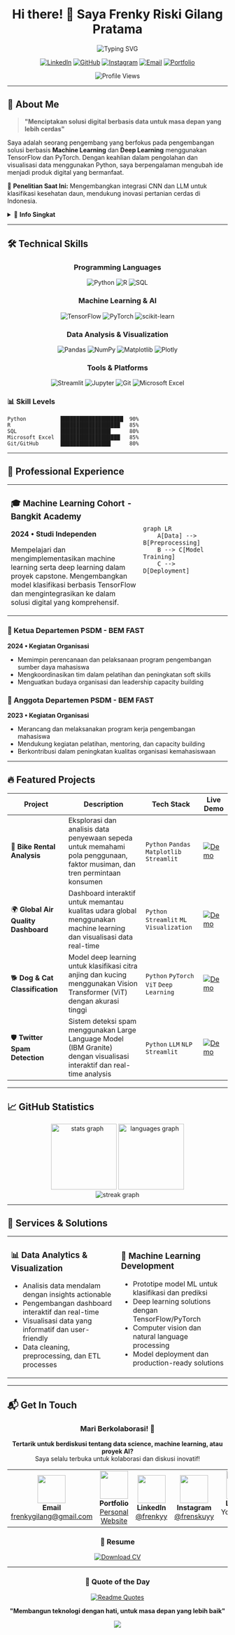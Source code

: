 <div align="center">

# Hi there! 👋 Saya Frenky Riski Gilang Pratama

<img src="https://readme-typing-svg.herokuapp.com?font=Fira+Code&pause=1000&color=7C5CFF&center=true&vCenter=true&width=435&lines=Data+Scientist;Machine+Learning+Engineer;Deep+Learning+Enthusiast;AI+Developer" alt="Typing SVG" />

[![LinkedIn](https://img.shields.io/badge/LinkedIn-%230077B5.svg?style=for-the-badge&logo=linkedin&logoColor=white)](https://www.linkedin.com/in/frenkyy)
[![GitHub](https://img.shields.io/badge/GitHub-%23121011.svg?style=for-the-badge&logo=github&logoColor=white)](https://github.com/frenskuy)
[![Instagram](https://img.shields.io/badge/Instagram-%23E4405F.svg?style=for-the-badge&logo=Instagram&logoColor=white)](https://www.instagram.com/frenskuyy/)
[![Email](https://img.shields.io/badge/Email-D14836?style=for-the-badge&logo=gmail&logoColor=white)](mailto:frenkygilang@gmail.com)
[![Portfolio](https://img.shields.io/badge/Portfolio-000000?style=for-the-badge&logo=firefox&logoColor=white)](https://frenskuy.github.io/Personal-Web/)

![Profile Views](https://komarev.com/ghpvc/?username=frenskuy&color=7c5cff&style=for-the-badge)

</div>

---

## 🚀 About Me

> **"Menciptakan solusi digital berbasis data untuk masa depan yang lebih cerdas"**

Saya adalah seorang pengembang yang berfokus pada pengembangan solusi berbasis **Machine Learning** dan **Deep Learning** menggunakan TensorFlow dan PyTorch. Dengan keahlian dalam pengolahan dan visualisasi data menggunakan Python, saya berpengalaman mengubah ide menjadi produk digital yang bermanfaat.

🔬 **Penelitian Saat Ini:** Mengembangkan integrasi CNN dan LLM untuk klasifikasi kesehatan daun, mendukung inovasi pertanian cerdas di Indonesia.

<details>
<summary>📍 <b>Info Singkat</b></summary>
<br>

- 🏠 **Lokasi:** Yogyakarta, Indonesia
- 📧 **Email:** frenkygilang@gmail.com
- 💼 **Status:** Tersedia untuk proyek freelance
- 🗣️ **Bahasa:** Indonesia, English
- 🎯 **Fokus:** Machine Learning, Data Science, AI Development

</details>

---

## 🛠️ Technical Skills

<div align="center">

### Programming Languages
![Python](https://img.shields.io/badge/Python-3776AB?style=for-the-badge&logo=python&logoColor=white)
![R](https://img.shields.io/badge/R-276DC3?style=for-the-badge&logo=r&logoColor=white)
![SQL](https://img.shields.io/badge/SQL-4479A1?style=for-the-badge&logo=postgresql&logoColor=white)

### Machine Learning & AI
![TensorFlow](https://img.shields.io/badge/TensorFlow-%23FF6F00.svg?style=for-the-badge&logo=TensorFlow&logoColor=white)
![PyTorch](https://img.shields.io/badge/PyTorch-%23EE4C2C.svg?style=for-the-badge&logo=PyTorch&logoColor=white)
![scikit-learn](https://img.shields.io/badge/scikit--learn-%23F7931E.svg?style=for-the-badge&logo=scikit-learn&logoColor=white)

### Data Analysis & Visualization
![Pandas](https://img.shields.io/badge/Pandas-%23150458.svg?style=for-the-badge&logo=pandas&logoColor=white)
![NumPy](https://img.shields.io/badge/NumPy-%23013243.svg?style=for-the-badge&logo=numpy&logoColor=white)
![Matplotlib](https://img.shields.io/badge/Matplotlib-%23ffffff.svg?style=for-the-badge&logo=Matplotlib&logoColor=black)
![Plotly](https://img.shields.io/badge/Plotly-%233F4F75.svg?style=for-the-badge&logo=plotly&logoColor=white)

### Tools & Platforms
![Streamlit](https://img.shields.io/badge/Streamlit-%23FE4B4B.svg?style=for-the-badge&logo=streamlit&logoColor=white)
![Jupyter](https://img.shields.io/badge/Jupyter-%23FA0F00.svg?style=for-the-badge&logo=jupyter&logoColor=white)
![Git](https://img.shields.io/badge/Git-%23F05033.svg?style=for-the-badge&logo=git&logoColor=white)
![Microsoft Excel](https://img.shields.io/badge/Microsoft_Excel-217346?style=for-the-badge&logo=microsoft-excel&logoColor=white)

</div>

### 📊 Skill Levels
```text
Python           ████████████████████  90%
R                ███████████████████   85%
SQL              ████████████████      80%
Microsoft Excel  ███████████████████   85%
Git/GitHub       ████████████████      80%
```

---

## 💼 Professional Experience

<table>
<tr>
<td width="60%">

### 🎓 Machine Learning Cohort - Bangkit Academy
**2024 • Studi Independen**

Mempelajari dan mengimplementasikan machine learning serta deep learning dalam proyek capstone. Mengembangkan model klasifikasi berbasis TensorFlow dan mengintegrasikan ke dalam solusi digital yang komprehensif.

</td>
<td width="40%">

```mermaid
graph LR
    A[Data] --> B[Preprocessing]
    B --> C[Model Training]
    C --> D[Deployment]
```

</td>
</tr>
</table>

### 👥 Ketua Departemen PSDM - BEM FAST
**2024 • Kegiatan Organisasi**
- Memimpin perencanaan dan pelaksanaan program pengembangan sumber daya mahasiswa
- Mengkoordinasikan tim dalam pelatihan dan peningkatan soft skills
- Menguatkan budaya organisasi dan leadership capacity building

### 🤝 Anggota Departemen PSDM - BEM FAST
**2023 • Kegiatan Organisasi**
- Merancang dan melaksanakan program kerja pengembangan mahasiswa
- Mendukung kegiatan pelatihan, mentoring, dan capacity building
- Berkontribusi dalam peningkatan kualitas organisasi kemahasiswaan

---

## 🔥 Featured Projects

<div align="center">

| Project | Description | Tech Stack | Live Demo |
|---------|-------------|------------|-----------|
| 🚴 **Bike Rental Analysis** | Eksplorasi dan analisis data penyewaan sepeda untuk memahami pola penggunaan, faktor musiman, dan tren permintaan konsumen | `Python` `Pandas` `Matplotlib` `Streamlit` | [![Demo](https://img.shields.io/badge/Live-Demo-success?style=flat-square)](https://frenkydataanalysisproject.streamlit.app/) |
| 🌍 **Global Air Quality Dashboard** | Dashboard interaktif untuk memantau kualitas udara global menggunakan machine learning dan visualisasi data real-time | `Python` `Streamlit` `ML` `Visualization` | [![Demo](https://img.shields.io/badge/Live-Demo-success?style=flat-square)](https://ml-kualitasudara.streamlit.app/) |
| 🐕 **Dog & Cat Classification** | Model deep learning untuk klasifikasi citra anjing dan kucing menggunakan Vision Transformer (ViT) dengan akurasi tinggi | `Python` `PyTorch` `ViT` `Deep Learning` | [![Demo](https://img.shields.io/badge/Live-Demo-success?style=flat-square)](https://ml-klasifikasi-anjing-kucing.streamlit.app/) |
| 🛡️ **Twitter Spam Detection** | Sistem deteksi spam menggunakan Large Language Model (IBM Granite) dengan visualisasi interaktif dan real-time analysis | `Python` `LLM` `NLP` `Streamlit` | [![Demo](https://img.shields.io/badge/Live-Demo-success?style=flat-square)](https://twitter-spam-detection.streamlit.app/) |

</div>

---

## 📈 GitHub Statistics

<div align="center">
<img src="https://github-readme-stats.vercel.app/api?username=frenskuy&theme=tokyonight&hide_border=true&include_all_commits=false&count_private=false" height="150" alt="stats graph" />
<img src="https://github-readme-stats.vercel.app/api/top-langs/?username=frenskuy&theme=tokyonight&hide_border=true&include_all_commits=false&count_private=false&layout=compact" height="150" alt="languages graph" />
</div>

<div align="center">
<img src="https://github-readme-streak-stats.herokuapp.com/?user=frenskuy&theme=tokyonight&hide_border=true" alt="streak graph" />
</div>

---

## 🎯 Services & Solutions

<table>
<tr>
<td width="50%">

### 📊 Data Analytics & Visualization
- Analisis data mendalam dengan insights actionable
- Pengembangan dashboard interaktif dan real-time
- Visualisasi data yang informatif dan user-friendly
- Data cleaning, preprocessing, dan ETL processes

</td>
<td width="50%">

### 🤖 Machine Learning Development
- Prototipe model ML untuk klasifikasi dan prediksi
- Deep learning solutions dengan TensorFlow/PyTorch
- Computer vision dan natural language processing
- Model deployment dan production-ready solutions

</td>
</tr>
</table>

---

## 📬 Get In Touch

<div align="center">

### Mari Berkolaborasi! 🤝

**Tertarik untuk berdiskusi tentang data science, machine learning, atau proyek AI?**  
Saya selalu terbuka untuk kolaborasi dan diskusi inovatif!

<table>
<tr>
<td align="center" width="20%">
<img src="https://img.icons8.com/color/96/000000/gmail-new.png" width="64" height="64"/><br>
<b>Email</b><br>
<a href="mailto:frenkygilang@gmail.com">frenkygilang@gmail.com</a>
</td>
<td align="center" width="20%">
<img src="https://img.icons8.com/color/96/000000/portfolio.png" width="64" height="64"/><br>
<b>Portfolio</b><br>
<a href="https://frenskuy.github.io/Personal-Web/">Personal Website</a>
</td>
<td align="center" width="20%">
<img src="https://img.icons8.com/color/96/000000/linkedin.png" width="64" height="64"/><br>
<b>LinkedIn</b><br>
<a href="https://www.linkedin.com/in/frenkyy">@frenkyy</a>
</td>
<td align="center" width="20%">
<img src="https://img.icons8.com/color/96/000000/instagram-new.png" width="64" height="64"/><br>
<b>Instagram</b><br>
<a href="https://www.instagram.com/frenskuyy/">@frenskuyy</a>
</td>
<td align="center" width="20%">
<img src="https://img.icons8.com/color/96/000000/marker.png" width="64" height="64"/><br>
<b>Location</b><br>
Yogyakarta, ID
</td>
</tr>
</table>

### 📄 Resume
[![Download CV](https://img.shields.io/badge/Download-CV-7C5CFF?style=for-the-badge&logo=file-pdf&logoColor=white)](https://github.com/frenskuy/frenskuy/blob/main/asset/CV%20FRENKY%20UPDATE.pdf)

</div>

---

<div align="center">

### 🌟 Quote of the Day
[![Readme Quotes](https://quotes-github-readme.vercel.app/api?type=horizontal&theme=tokyonight)](https://github.com/piyushsuthar/github-readme-quotes)

**"Membangun teknologi dengan hati, untuk masa depan yang lebih baik"**

<img src="https://capsule-render.vercel.app/api?type=waving&color=gradient&customColorList=6,11,20&height=100&section=footer&text=Thanks%20for%20visiting!&fontSize=16&fontAlignY=65&animation=twinkling"/>

</div>
